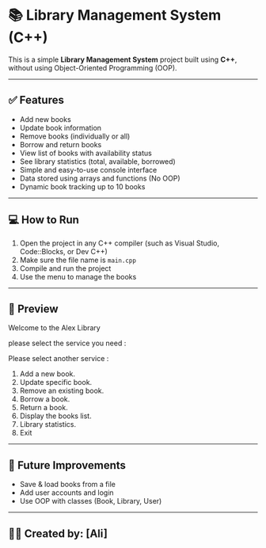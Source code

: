 # 📚 Library Management System (C++)

This is a simple **Library Management System** project built using **C++**, without using Object-Oriented Programming (OOP).

---

## ✅ Features

- Add new books  
- Update book information  
- Remove books (individually or all)  
- Borrow and return books  
- View list of books with availability status  
- See library statistics (total, available, borrowed)  
- Simple and easy-to-use console interface  
- Data stored using arrays and functions (No OOP)  
- Dynamic book tracking up to 10 books  

---

## 💻 How to Run

1. Open the project in any C++ compiler (such as Visual Studio, Code::Blocks, or Dev C++)  
2. Make sure the file name is `main.cpp`  
3. Compile and run the project  
4. Use the menu to manage the books  

---

## 📸 Preview

Welcome to the Alex Library

please select the service you need :

Please select another service :
1. Add a new book.
2. Update specific book.
3. Remove an existing book.
4. Borrow a book.
5. Return a book.
6. Display the books list.
7. Library statistics.
8. Exit

---

## 🚀 Future Improvements

- Save & load books from a file  
- Add user accounts and login  
- Use OOP with classes (Book, Library, User)  

---

## 🧑‍💻 Created by: [Ali]
